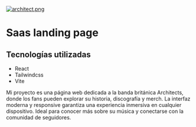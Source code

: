 [![architect.png](https://i.postimg.cc/vT3RXkKx/architect.png)](https://postimg.cc/xNJF1xn9)


# Saas landing page 

## Tecnologías utilizadas

* React
* Tailwindcss
* Vite

Mi proyecto es una página web dedicada a la banda británica Architects, donde los fans pueden explorar su historia, discografía y merch. La interfaz moderna y responsive garantiza una experiencia inmersiva en cualquier dispositivo. Ideal para conocer más sobre su música y conectarse con la comunidad de seguidores.
